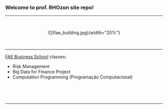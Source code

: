 ### Welcome to prof. RHOzon site repo!

***

&nbsp;

<center> ![](fae_building.jpg){width="20%"} </center> 

&nbsp;

 ***
 
 [FAE Business School](https://fae.edu/) classes:


 
  - Risk Management
  - Big Data for Finance Project
  - Computation Programming (Programação Computacional)
      
&nbsp;

&nbsp;

***
